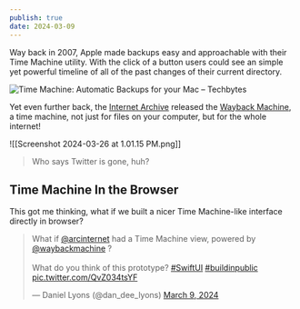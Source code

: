 ```yaml
---
publish: true
date: 2024-03-09
---
```

Way back in 2007, Apple made backups easy and approachable with their Time Machine utility. With the click of a button users could see an simple yet powerful timeline of all of the past changes of their current directory. 

![Time Machine: Automatic Backups for your Mac – Techbytes](https://km.support.apple.com/library/APPLE/APPLECARE_ALLGEOS/HT1427/en_US/HT1427_Star-field_004-en.png)

Yet even further back, the [Internet Archive](https://archive.org/) released the [Wayback Machine](https://web.archive.org/), a time machine, not just for files on your computer, but for the whole internet! 

![[Screenshot 2024-03-26 at 1.01.15 PM.png]]
>Who says Twitter is gone, huh? 


## Time Machine In the Browser
This got me thinking, what if we built a nicer Time Machine-like interface directly in browser? 

<blockquote class="twitter-tweet" data-media-max-width="560"><p lang="en" dir="ltr">What if <a href="https://twitter.com/arcinternet?ref_src=twsrc%5Etfw">@arcinternet</a> had a Time Machine view, powered by <a href="https://twitter.com/waybackmachine?ref_src=twsrc%5Etfw">@waybackmachine</a> ? <br><br>What do you think of this prototype? <a href="https://twitter.com/hashtag/SwiftUI?src=hash&amp;ref_src=twsrc%5Etfw">#SwiftUI</a> <a href="https://twitter.com/hashtag/buildinpublic?src=hash&amp;ref_src=twsrc%5Etfw">#buildinpublic</a> <a href="https://t.co/QvZ034tsYF">pic.twitter.com/QvZ034tsYF</a></p>&mdash; Daniel Lyons (@dan_dee_lyons) <a href="https://twitter.com/dan_dee_lyons/status/1766603940571873593?ref_src=twsrc%5Etfw">March 9, 2024</a></blockquote> <script async src="https://platform.twitter.com/widgets.js" charset="utf-8"></script>


